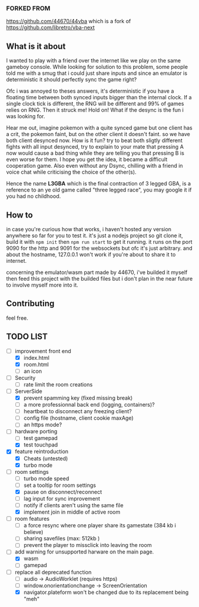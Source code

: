 ### FORKED FROM
https://github.com/44670/44vba
which is a fork of https://github.com/libretro/vba-next
## What is it about
I wanted to play with a friend over the internet like we play on the same gameboy console.
While looking for solution to this problem, some people told me with a smug that i could just share inputs 
and since an emulator is deterministic it should perfectly sync the game right?

Ofc i was annoyed to theses answers, it's deterministic if you have a floating time between both synced inputs bigger than the internal clock. If a single clock tick is different, the RNG will be different and 99% of games relies on RNG.
Then it struck me! Hold on! What if the desync is the fun i was looking for.

Hear me out, imagine pokemon with a quite synced game but one client has a crit, the pokemon faint, but on the other client it doesn't faint.
so we have both client desynced now. How is it fun? try to beat both sligtly different fights with all input desynced, try to explain to your mate
that pressing A now would cause a bad thing while they are telling you that pressing B is even worse for them.
I hope you get the idea, it became a difficult cooperation game. Also even without any Dsync, chilling with a friend in voice chat while criticising the choice of the other(s).

Hence the name **L3GBA** which is the final contraction of 3 legged GBA, is a reference to an ye old game called "three legged race", you may google it if you had no childhood.

## How to
in case you're curious how that works, i haven't hosted any version anywhere so far for you to test it.
it's just a nodejs project so git clone it, build it with ```npm init``` then ```npm run start``` to get it running.
it runs on the port 9090 for the http and 9091 for the websockets but ofc it's just arbitrary. and about the hostname, 127.0.0.1 won't work if you're about to share it to internet.

concerning the emulator/wasm part made by 44670, i've builded it myself then feed this project with the builded files but i don't plan in the near future to involve myself more into it.

## Contributing
feel free.

## TODO LIST
- [ ] improvement front end
    - [x] index.html
    - [x] room.html
    - [ ] an icon
- [ ] Security
    - [ ] rate limit the room creations
- [ ] ServerSide
    - [x] prevent spamming key (fixed missing break)
    - [ ] a more professionnal back end (logging, containers)?
    - [ ] heartbeat to disconnect any freezing client?
    - [ ] config file (hostname, client cookie maxAge)
    - [ ] an https mode?
- [ ] hardware porting
    - [ ] test gamepad
    - [x] test touchpad
- [x] feature reintroduction
    - [x] Cheats (untested)
    - [x] turbo mode
- [ ] room settings
    - [ ] turbo mode speed
    - [ ] set a tooltip for room settings
    - [x] pause on disconnect/reconnect
    - [ ] lag input for sync improvement
    - [ ] notify if clients aren't using the same file
    - [x] implement join in middle of active room
- [ ] room features
    - [ ] a force resync where one player share its gamestate (384 kb i believe)
    - [ ] sharing savefiles (max: 512kb )
    - [ ] prevent the player to missclick into leaving the room
- [ ] add warning for unsupported harware on the main page.
    - [x] wasm
    - [ ] gamepad
- [ ] replace all deprecated function
    - [ ] audio -> AudioWorklet (requires https)
    - [ ] window.onorientationchange -> ScreenOrientation
    - [x] navigator.plateform won't be changed due to its replacement being "meh"
